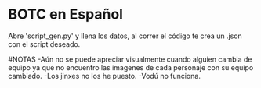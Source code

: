  # BOTC en Español 
 Abre 'script_gen.py' y llena los datos, al correr el código te crea un .json con el script deseado.

 #NOTAS
 -Aún no se puede apreciar visualmente cuando alguien cambia de equipo ya que no encuentro las imagenes de cada personaje con su equipo cambiado.
 -Los jinxes no los he puesto.
 -Vodú no funciona.